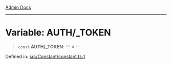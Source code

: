 [Admin Docs](/)

***

# Variable: AUTH/_TOKEN

> `const` **AUTH/_TOKEN**: `""` = `''`

Defined in: [src/Constant/constant.ts:1](https://github.com/PalisadoesFoundation/talawa-admin/blob/main/src/Constant/constant.ts#L1)

